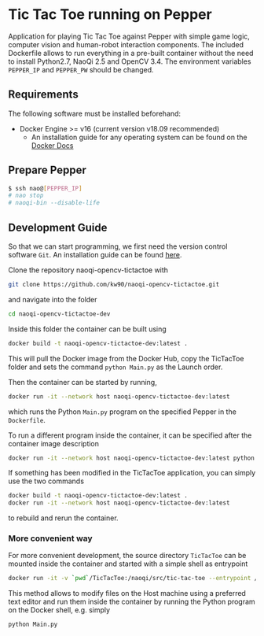 # Tic Tac Toe running on Pepper

Application for playing Tic Tac Toe against Pepper with simple game logic, computer vision and human-robot interaction components. The included Dockerfile allows to run everything in a pre-built container without the need to install Python2.7, NaoQi 2.5 and OpenCV 3.4. The environment variables `PEPPER_IP` and `PEPPER_PW` should be changed.


## Requirements

The following software must be installed beforehand:

+ Docker Engine >= v16 (current version v18.09 recommended)
	+ An installation guide for any operating system can be found on the [Docker
		Docs](https://docs.docker.com/install/)


## Prepare Pepper

```bash
$ ssh nao@[PEPPER_IP]
# nao stop
# naoqi-bin --disable-life
```


## Development Guide

So that we can start programming, we first need the version control software `Git`. An installation guide can be found [here](https://git-scm.com/book/de/v1/Los-geht%E2%80%99s-Git-installieren).

Clone the repository naoqi-opencv-tictactoe with

```bash
git clone https://github.com/kw90/naoqi-opencv-tictactoe.git
```
and navigate into the folder

```bash
cd naoqi-opencv-tictactoe-dev
```

Inside this folder the container can be built using

```bash
docker build -t naoqi-opencv-tictactoe-dev:latest .
```

This will pull the Docker image from the Docker Hub, copy the
TicTacToe folder and sets the command `python Main.py` as the
Launch order.

Then the container can be started by running,

```bash
docker run -it --network host naoqi-opencv-tictactoe-dev:latest
```

which runs  the Python `Main.py` program on the specified Pepper in the `Dockerfile`.

To run a different program inside the container, it can be specified after the container image description

```bash
docker run -it --network host naoqi-opencv-tictactoe-dev:latest python DetectBoard.py
```

If something has been modified in the TicTacToe application, you can simply use the two commands

```bash
docker build -t naoqi-opencv-tictactoe-dev:latest .
docker run -it --network host naoqi-opencv-tictactoe-dev:latest
```

to rebuild and rerun the container.

### More convenient way

For more convenient development, the source directory `TicTacToe` can be mounted inside the container and started with a simple shell as entrypoint

```bash
docker run -it -v `pwd`/TicTacToe:/naoqi/src/tic-tac-toe --entrypoint /bin/sh --network host naoqi-opencv-tictactoe-dev:latest
```
This method allows to modify files on the Host machine using a preferred text editor and run them inside the container by running the Python program on the Docker shell, e.g. simply

```bash
python Main.py
```
